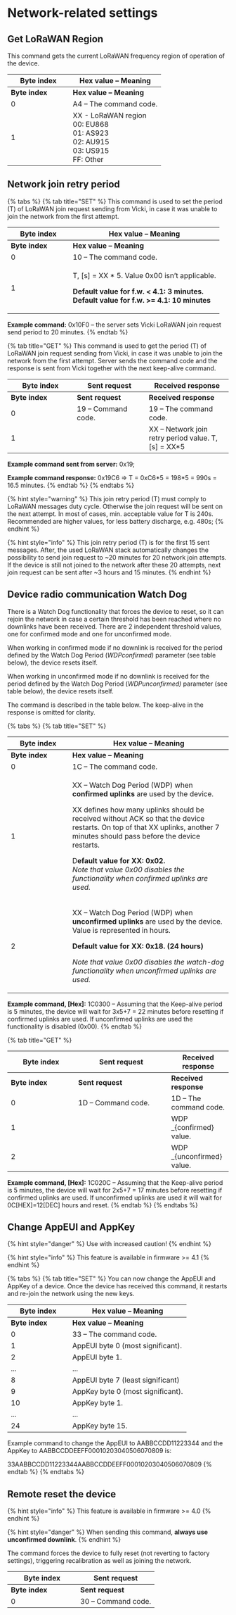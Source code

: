# Network-related settings

## Get LoRaWAN Region

This command gets the current LoRaWAN frequency region of operation of the device.

<table data-header-hidden><thead><tr><th width="125">Byte index</th><th>Hex value – Meaning</th></tr></thead><tbody><tr><td><strong>Byte index</strong></td><td><strong>Hex value – Meaning</strong></td></tr><tr><td>0</td><td>A4 – The command code.</td></tr><tr><td>1</td><td>XX - LoRaWAN region<br>00: EU868<br>01:  AS923<br>02: AU915<br>03: US915<br>FF: Other</td></tr></tbody></table>

## Network join retry period

{% tabs %}
{% tab title="SET" %}
This command is used to set the period (T) of LoRaWAN join request sending from Vicki, in case it was unable to join the network from the first attempt.

<table data-header-hidden><thead><tr><th width="125">Byte index</th><th>Hex value – Meaning</th></tr></thead><tbody><tr><td><strong>Byte index</strong></td><td><strong>Hex value – Meaning</strong></td></tr><tr><td>0</td><td>10 – The command code.</td></tr><tr><td>1</td><td><p><span class="math">T, [s] = XX * 5.</span> Value 0x00 isn’t applicable. </p><p><strong>Default value for f.w. &#x3C; 4.1: 3 minutes.</strong><br><strong>Default value for f.w. >= 4.1: 10 minutes</strong></p></td></tr></tbody></table>

**Example command:** 0x10F0 – the server sets Vicki LoRaWAN join request send period to 20 minutes.
{% endtab %}

{% tab title="GET" %}
This command is used to get the period (T) of LoRaWAN join request sending from Vicki, in case it was unable to join the network from the first attempt. Server sends the command code and the response is sent from Vicki together with the next keep-alive command.

<table data-header-hidden><thead><tr><th width="134.33333333333331">Byte index</th><th width="148">Sent request</th><th>Received response</th></tr></thead><tbody><tr><td><strong>Byte index</strong></td><td><strong>Sent request</strong></td><td><strong>Received response</strong></td></tr><tr><td>0</td><td>19 – Command code.</td><td>19 – The command code.</td></tr><tr><td>1</td><td></td><td>XX – Network join retry period value. <span class="math">T, [s] = XX*5</span></td></tr></tbody></table>

**Example command sent from server:** 0x19;

**Example command response:** 0x19C6 => T = 0xC6\*5 = 198\*5 = 990s = 16.5 minutes.
{% endtab %}
{% endtabs %}

{% hint style="warning" %}
This join retry period (T) must comply to LoRaWAN messages duty cycle. Otherwise the join request will be sent on the next attempt. In most of cases, min. acceptable value for T is 240s. Recommended are higher values, for less battery discharge, e.g. 480s;
{% endhint %}

{% hint style="info" %}
This join retry period (T) is for the first 15 sent messages. After, the used LoRaWAN stack automatically changes the possibility to send join request to \~20 minutes for 20 network join attempts. If the device is still not joined to the network after these 20 attempts, next join request can be sent after \~3 hours and 15 minutes.
{% endhint %}

## Device radio communication Watch Dog&#x20;

There is a Watch Dog functionality that forces the device to reset, so it can rejoin the network in case a certain threshold has been reached where no downlinks have been received. There are 2 independent threshold values, one for confirmed mode and one for unconfirmed mode.

When working in confirmed mode if no downlink is received for the period defined by the  Watch Dog Period (_WDPconfirmed)_  parameter (see table below), the device resets itself.

When working in unconfirmed mode if no downlink is received for the period defined by the Watch Dog Period (_WDPunconfirmed)_ parameter (see table below), the device resets itself.

The command is described in the table below. The keep-alive in the response is omitted for clarity.

{% tabs %}
{% tab title="SET" %}
<table data-header-hidden><thead><tr><th width="124">Byte index</th><th>Hex value – Meaning</th></tr></thead><tbody><tr><td><strong>Byte index</strong></td><td><strong>Hex value – Meaning</strong></td></tr><tr><td>0</td><td>1C – The command code.</td></tr><tr><td>1</td><td><p>XX – Watch Dog Period (WDP) when <strong>confirmed uplinks</strong> are used by the device.</p><p>XX defines how many uplinks should be received without ACK so that the device restarts. On top of that XX uplinks, another 7 minutes should pass before the device restarts.</p><p>D<strong>efault value for XX: 0x02.</strong><br><em>Note that value 0x00 disables the functionality when confirmed uplinks are used.</em></p></td></tr><tr><td>2</td><td><p>XX – Watch Dog Period (WDP) when <strong>unconfirmed uplinks</strong> are used by the device. Value is represented in hours.</p><p><strong>Default value for XX: 0x18. (24 hours)</strong></p><p><em>Note that value 0x00 disables the watch-dog functionality when unconfirmed uplinks are used.</em></p></td></tr></tbody></table>

**Example command, \[Hex]:** 1C0300 – Assuming that the Keep-alive period is 5 minutes, the device will wait for 3x5+7 = 22 minutes before resetting if confirmed uplinks are used. If unconfirmed uplinks are used the functionality is disabled (0x00).
{% endtab %}

{% tab title="GET" %}
<table data-header-hidden><thead><tr><th width="137.33333333333331">Byte index</th><th width="196">Sent request</th><th>Received response</th></tr></thead><tbody><tr><td><strong>Byte index</strong></td><td><strong>Sent request</strong></td><td><strong>Received response</strong></td></tr><tr><td>0</td><td>1D – Command code.</td><td>1D – The command code.</td></tr><tr><td>1</td><td></td><td><span class="math">WDP _{confirmed}</span> value.</td></tr><tr><td>2</td><td></td><td><span class="math">WDP _{unconfirmed}</span> value.</td></tr></tbody></table>

**Example command, \[Hex]:** 1C020C – Assuming that the Keep-alive period is 5 minutes, the device will wait for 2x5+7 = 17 minutes before resetting if confirmed uplinks are used. If unconfirmed uplinks are used it will wait for 0C\[HEX]=12\[DEC] hours and reset.
{% endtab %}
{% endtabs %}

## Change AppEUI and AppKey

{% hint style="danger" %}
Use with increased caution!&#x20;
{% endhint %}

{% hint style="info" %}
This feature is available in firmware >= 4.1
{% endhint %}

{% tabs %}
{% tab title="SET" %}
You can now change the AppEUI and AppKey of a device. Once the device has received this command, it restarts and re-join the network using the new keys.

<table data-header-hidden><thead><tr><th width="124">Byte index</th><th>Hex value – Meaning</th></tr></thead><tbody><tr><td><strong>Byte index</strong></td><td><strong>Hex value – Meaning</strong></td></tr><tr><td>0</td><td>33 – The command code.</td></tr><tr><td>1</td><td>AppEUI byte 0 (most significant).</td></tr><tr><td>2</td><td>AppEUI byte 1.</td></tr><tr><td>...</td><td>...</td></tr><tr><td>8</td><td>AppEUI byte 7 (least significant)</td></tr><tr><td>9</td><td>AppKey byte 0 (most significant).</td></tr><tr><td>10</td><td>AppKey byte 1.</td></tr><tr><td>...</td><td>...</td></tr><tr><td>24</td><td>AppKey byte 15.</td></tr></tbody></table>

Example command to change the AppEUI to AABBCCDD11223344 and the AppKey to AABBCCDDEEFF00010203040506070809 is:

33AABBCCDD11223344AABBCCDDEEFF00010203040506070809
{% endtab %}
{% endtabs %}

## Remote reset the device

{% hint style="info" %}
This feature is available in firmware >= 4.0
{% endhint %}

{% hint style="danger" %}
When sending this command, **always use unconfirmed downlink**.
{% endhint %}

The command forces the device to fully reset (not reverting to factory settings), triggering recalibration as well as joining the network.

<table data-header-hidden><thead><tr><th width="142">Byte index</th><th>Sent request</th></tr></thead><tbody><tr><td><strong>Byte index</strong></td><td><strong>Sent request</strong></td></tr><tr><td>0</td><td>30 – Command code.</td></tr></tbody></table>
